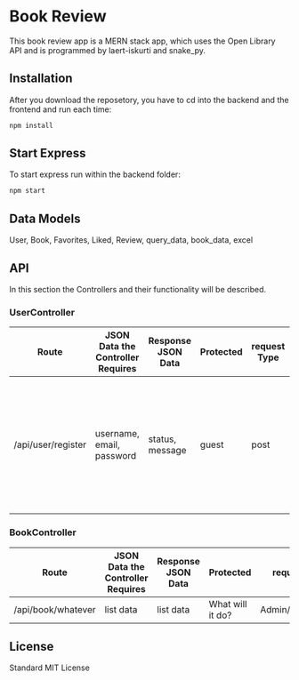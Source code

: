 # Book Review

This book review app is a MERN stack app, which uses the Open Library API and is programmed by laert-iskurti and snake_py.

## Installation

After you download the reposetory, you have to cd into the backend and the frontend and run each time:

```bash
npm install
```

## Start Express

To start express run within the backend folder:

```bash
npm start
```

## Data Models

User, Book, Favorites, Liked, Review, query_data, book_data, excel

## API
In this section the Controllers and their functionality will be described.

### UserController
| Route | JSON Data the Controller Requires | Response JSON Data | Protected | request Type | Comment |
| ----- | --------------------------------- | ------------------ |---------- |------------- | ------- |
| /api/user/register |  username, email, password | status, message |  guest  | post | It only registers the user - I want to implement email verification and let the user only log in if the user is verfied. |


### BookController

| Route | JSON Data the Controller Requires | Response JSON Data | Protected | request Type | Comment |
| ----- | --------------------------------- | ------------------ |---------- |------------- | ------- |
| /api/book/whatever | list data  | list data  | What will it do? | Admin/User/Guest? |


## License

Standard MIT License

